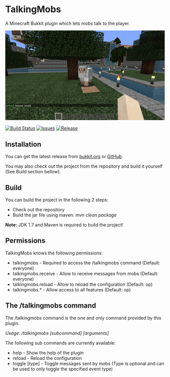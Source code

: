 # TalkingMobs

A Minecraft Bukkit plugin which lets mobs talk to the player.

![](screenshot.png)

[![Build Status](https://travis-ci.org/Programie/TalkingMobs.svg?branch=master)](https://travis-ci.org/Programie/TalkingMobs)
[![Issues](https://img.shields.io/github/issues/Programie/TalkingMobs.svg)](https://github.com/Programie/TalkingMobs/issues)
[![Release](https://img.shields.io/github/release/Programie/TalkingMobs.svg)](https://github.com/Programie/TalkingMobs/releases/latest)


## Installation

You can get the latest release from [bukkit.org](https://dev.bukkit.org/projects/talkingmobs) or [GitHub](https://github.com/Programie/TalkingMobs/releases/latest).

You may also check out the project from the repository and build it yourself (See Build section bellow).


## Build

You can build the project in the following 2 steps:

 * Check out the repository
 * Build the jar file using maven: *mvn clean package*

**Note:** JDK 1.7 and Maven is required to build the project!


## Permissions

TalkingMobs knows the following permissions:

 * talkingmobs - Required to access the /talkingmobs command (Default: everyone)
 * talkingmobs.receive - Allow to receive messages from mobs (Default: everyone)
 * talkingmobs.reload - Allow to reload the configuration (Default: op)
 * talkingmobs.* - Allow access to all features (Default: op)


## The /talkingmobs command

The /talkingmobs command is the one and only command provided by this plugin.

*Usage: /talkingmobs [subcommand] [arguments]*

The following sub commands are currently available:

 * help - Show the help of the plugin
 * reload - Reload the configuration
 * toggle [type] - Toggle messages sent by mobs (Type is optional and can be used to only toggle the specified event type)
